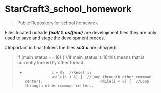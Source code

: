 # StarCraft3_school_homework
> Public Repository for school homewrok

Files located outside ***final/*** & ***os/final/*** are development files they are only used to save and stage the development proces.


#Important in final folders the files ***sc3.c*** are chnaged:

> if (main_status == 16) {	//If main_status is 16 this means that is currently locked by other thread.   
> +					i = 0;	//Reset i;    
> 					while(i < k) {	//Loop througth other commnad centers.		 					while(i < k) {	//Loop througth other commnad centers.       
